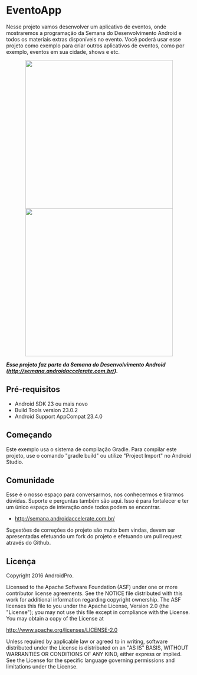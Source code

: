 EventoApp
===================================

Nesse projeto vamos desenvolver um aplicativo de eventos, onde mostraremos a programação da Semana do Desenvolvimento Android e todos os materiais extras disponíveis no evento. Você poderá usar esse projeto como exemplo para criar outros aplicativos de eventos, como por exemplo, eventos em sua cidade, shows e etc.

<p align="center">
<img src="https://cloud.githubusercontent.com/assets/876772/18817940/27f5e026-8343-11e6-8fb2-061ef0893869.png" height="400">
<img src="https://cloud.githubusercontent.com/assets/876772/18818007/582f74a4-8344-11e6-9b04-b930ee8285d1.png" height="400">
</p>

***Esse projeto faz parte da Semana do Desenvolvimento Android (http://semana.androidaccelerate.com.br/).***


Pré-requisitos
--------------
- Android SDK 23 ou mais novo
- Build Tools version 23.0.2
- Android Support AppCompat 23.4.0


Começando
---------------
Este exemplo usa o sistema de compilação Gradle. Para compilar este projeto, use o comando "gradle build" ou utilize "Project Import" no Android Studio.


Comunidade
-------

Esse é o nosso espaço para conversarmos, nos conhecermos e tirarmos dúvidas. Suporte e perguntas também são aqui. Isso é para fortalecer e ter um único espaço de interação onde todos podem se encontrar.

- http://semana.androidaccelerate.com.br/

Sugestões de correções do projeto são muito bem vindas, devem ser apresentadas efetuando um fork do projeto e efetuando um pull request através do Github.


Licença
-------
Copyright 2016 AndroidPro.

Licensed to the Apache Software Foundation (ASF) under one or more contributor
license agreements.  See the NOTICE file distributed with this work for
additional information regarding copyright ownership.  The ASF licenses this
file to you under the Apache License, Version 2.0 (the "License"); you may not
use this file except in compliance with the License.  You may obtain a copy of
the License at

http://www.apache.org/licenses/LICENSE-2.0

Unless required by applicable law or agreed to in writing, software
distributed under the License is distributed on an "AS IS" BASIS, WITHOUT
WARRANTIES OR CONDITIONS OF ANY KIND, either express or implied.  See the
License for the specific language governing permissions and limitations under
the License.


